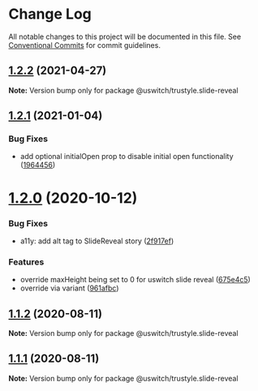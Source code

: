 # Change Log

All notable changes to this project will be documented in this file.
See [Conventional Commits](https://conventionalcommits.org) for commit guidelines.

## [1.2.2](https://github.com/uswitch/trustyle/compare/@uswitch/trustyle.slide-reveal@1.2.1...@uswitch/trustyle.slide-reveal@1.2.2) (2021-04-27)

**Note:** Version bump only for package @uswitch/trustyle.slide-reveal





## [1.2.1](https://github.com/uswitch/trustyle/compare/@uswitch/trustyle.slide-reveal@1.2.0...@uswitch/trustyle.slide-reveal@1.2.1) (2021-01-04)


### Bug Fixes

* add optional initialOpen prop to disable initial open functionality ([1964456](https://github.com/uswitch/trustyle/commit/1964456))





# [1.2.0](https://github.com/uswitch/trustyle/compare/@uswitch/trustyle.slide-reveal@1.1.4...@uswitch/trustyle.slide-reveal@1.2.0) (2020-10-12)


### Bug Fixes

* a11y: add alt tag to SlideReveal story ([2f917ef](https://github.com/uswitch/trustyle/commit/2f917ef))


### Features

* override maxHeight being set to 0 for uswitch slide reveal ([675e4c5](https://github.com/uswitch/trustyle/commit/675e4c5))
* override via variant ([961afbc](https://github.com/uswitch/trustyle/commit/961afbc))





## [1.1.2](https://github.com/uswitch/trustyle/compare/@uswitch/trustyle.slide-reveal@1.1.0...@uswitch/trustyle.slide-reveal@1.1.2) (2020-08-11)

**Note:** Version bump only for package @uswitch/trustyle.slide-reveal





## [1.1.1](https://github.com/uswitch/trustyle/compare/@uswitch/trustyle.slide-reveal@1.1.0...@uswitch/trustyle.slide-reveal@1.1.1) (2020-08-11)

**Note:** Version bump only for package @uswitch/trustyle.slide-reveal
